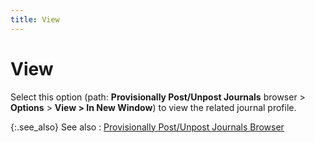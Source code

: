 ```yaml
---
title: View
---
```


# View


Select this option (path: **Provisionally Post/Unpost Journals** browser > **Options** > **View &gt; In New Window**) to view the related journal profile.


{:.see_also}
See also
: [Provisionally Post/Unpost Journals Browser]({{site.acc_baseurl}}/provisionally-posting-journals/the_provisionally_post_unpost_journals_browser.html)
